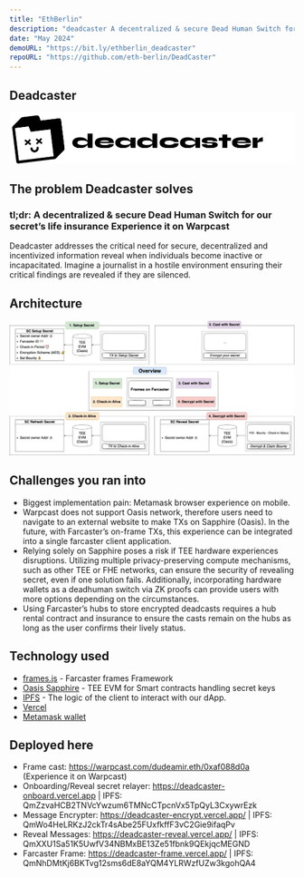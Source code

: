 ```yaml
---
title: "EthBerlin"
description: "deadcaster A decentralized & secure Dead Human Switch for our secret's life insurance"
date: "May 2024"
demoURL: "https://bit.ly/ethberlin_deadcaster"
repoURL: "https://github.com/eth-berlin/DeadCaster"
---
```


## Deadcaster

[![deadcaster demo image](/images/projects/ethberlin/deadcaster.png)](https://bit.ly/ethberlin_deadcaster)

## The problem Deadcaster solves

### tl;dr: A decentralized & secure Dead Human Switch for our secret’s life insurance Experience it on Warpcast

Deadcaster addresses the critical need for secure, decentralized and incentivized information reveal when individuals become inactive or incapacitated. Imagine a journalist in a hostile environment ensuring their critical findings are revealed if they are silenced.

## Architecture

![architecture image](/images/projects/ethberlin/architecture.jpeg)

## Challenges you ran into

- Biggest implementation pain: Metamask browser experience on mobile.
- Warpcast does not support Oasis network, therefore users need to navigate to an external website to make TXs on Sapphire (Oasis). In the future, with Farcaster’s on-frame TXs, this experience can be integrated into a single farcaster client application.
- Relying solely on Sapphire poses a risk if TEE hardware experiences disruptions. Utilizing multiple privacy-preserving compute mechanisms, such as other TEE or FHE networks, can ensure the security of revealing secret, even if one solution fails. Additionally, incorporating hardware wallets as a deadhuman switch via ZK proofs can provide users with more options depending on the circumstances.
- Using Farcaster’s hubs to store encrypted deadcasts requires a hub rental contract and insurance to ensure the casts remain on the hubs as long as the user confirms their lively status.

## Technology used

- [frames.js](https://framesjs.org/) - Farcaster frames Framework
- [Oasis Sapphire](https://oasisprotocol.org/sapphire) - TEE EVM for Smart contracts handling secret keys
- [IPFS](https://ipfs.tech/) - The logic of the client to interact with our dApp.
- [Vercel](https://vercel.com/)
- [Metamask wallet](https://metamask.io/download/)

## Deployed here

- Frame cast: https://warpcast.com/dudeamir.eth/0xaf088d0a (Experience it on Warpcast)
- Onboarding/Reveal secret relayer: https://deadcaster-onboard.vercel.app | IPFS: QmZzvaHCB2TNVcYwzum6TMNcCTpcnVx5TpQyL3CxywrEzk
- Message Encrypter: https://deadcaster-encrypt.vercel.app/ | IPFS: QmWo4HeLRKzJ2ckTr4sAbe25FUxfkffF3vC2Gie9ifaqPv
- Reveal Messages: https://deadcaster-reveal.vercel.app/ | IPFS: QmXXU1Sa51K5UwfV34NBMxBE13Ze51fbnk9QEkjqcMEGND
- Farcaster Frame: https://deadcaster-frame.vercel.app/ | IPFS: QmNhDMtKj6BKTvg12sms6dE8aYQM4YLRWzfUZw3kgohQA4

